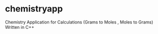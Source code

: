 # chemistryapp
Chemistry Application for Calculations (Grams to Moles , Moles to Grams)
Written in C++ 
